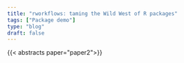 ```yaml
---
title: "rworkflows: taming the Wild West of R packages"
tags: ["Package demo"]
type: "blog"
draft: false
---
```


{{< abstracts paper="paper2">}}


